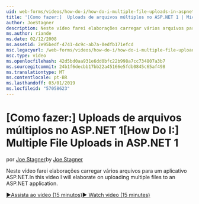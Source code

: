 ```yaml
---
uid: web-forms/videos/how-do-i/how-do-i-multiple-file-uploads-in-aspnet-1
title: '[Como fazer:]  Uploads de arquivos múltiplos no ASP.NET 1 | Microsoft Docs'
author: JoeStagner
description: Neste vídeo farei elaborações carregar vários arquivos para um aplicativo ASP.NET.
ms.author: riande
ms.date: 02/12/2008
ms.assetid: 2e95bedf-4741-4c9c-ab7a-0edfb171efcd
msc.legacyurl: /web-forms/videos/how-do-i/how-do-i-multiple-file-uploads-in-aspnet-1
msc.type: video
ms.openlocfilehash: 42d5bd0aa931e6dd0bfc22b998a7cc734807a3b7
ms.sourcegitcommit: 24b1f6decbb17bb22a45166e5fdb0845c65af498
ms.translationtype: MT
ms.contentlocale: pt-BR
ms.lasthandoff: 03/01/2019
ms.locfileid: "57058623"
---
```

<a name="how-do-i--multiple-file-uploads-in-aspnet1"></a><span data-ttu-id="0b7fc-103">[Como fazer:]  Uploads de arquivos múltiplos no ASP.NET 1</span><span class="sxs-lookup"><span data-stu-id="0b7fc-103">[How Do I:]  Multiple File Uploads in ASP.NET 1</span></span>
====================
<span data-ttu-id="0b7fc-104">por [Joe Stagner](https://github.com/JoeStagner)</span><span class="sxs-lookup"><span data-stu-id="0b7fc-104">by [Joe Stagner](https://github.com/JoeStagner)</span></span>

<span data-ttu-id="0b7fc-105">Neste vídeo farei elaborações carregar vários arquivos para um aplicativo ASP.NET.</span><span class="sxs-lookup"><span data-stu-id="0b7fc-105">In this video I will elaborate on uploading multiple files to an ASP.NET application.</span></span>

[<span data-ttu-id="0b7fc-106">&#9654;Assista ao vídeo (15 minutos)</span><span class="sxs-lookup"><span data-stu-id="0b7fc-106">&#9654; Watch video (15 minutes)</span></span>](https://channel9.msdn.com/Blogs/ASP-NET-Site-Videos/how-do-i-multiple-file-uploads-in-aspnet-1)
